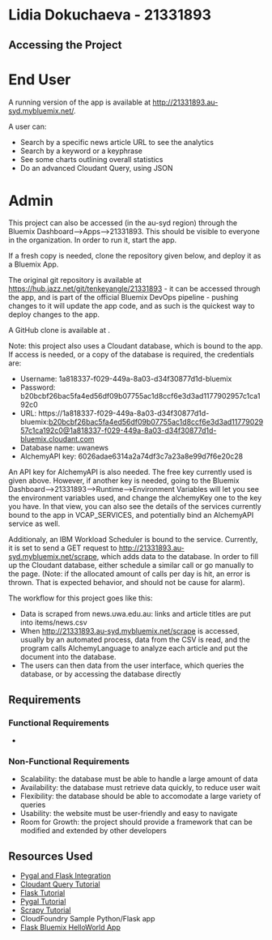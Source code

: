 # Lidia Dokuchaeva - 21331893

## Accessing the Project
# End User

A running version of the app is available at http://21331893.au-syd.mybluemix.net/.

A user can:
- Search by a specific news article URL to see the analytics
- Search by a keyword or a keyphrase
- See some charts outlining overall statistics
- Do an advanced Cloudant Query, using JSON

# Admin
This project can also be accessed (in the au-syd region) through the Bluemix Dashboard-->Apps-->21331893. This should
 be visible to everyone in the organization. In order to run it, start the app.

 If a fresh copy is needed, clone the repository given below, and deploy it as a Bluemix App.

 The original git repository is available at https://hub.jazz.net/git/tenkeyangle/21331893 - it can be accessed
 through the app, and is part of the official Bluemix DevOps pipeline - pushing changes to it will update the app
 code, and as such is the quickest way to deploy changes to the app.

 A GitHub clone is available at .

Note: this project also uses a Cloudant database, which is bound to the app. If access is needed, or a copy of the database is required, the credentials are:

* Username: 1a818337-f029-449a-8a03-d34f30877d1d-bluemix
* Password: b20bcbf26bac5fa4ed56df09b07755ac1d8ccf6e3d3ad1177902957c1ca192c0
* URL: https://1a818337-f029-449a-8a03-d34f30877d1d-bluemix:b20bcbf26bac5fa4ed56df09b07755ac1d8ccf6e3d3ad1177902957c1ca192c0@1a818337-f029-449a-8a03-d34f30877d1d-bluemix.cloudant.com
* Database name: uwanews
* AlchemyAPI key: 6026adae6314a2a74df3c7a23a8e99d7f6e20c28

An API key for AlchemyAPI is also needed. The free key currently used is given above. However, if another key is
needed, going to the Bluemix Dashboard-->21331893-->Runtime-->Environment Variables will let you see the environment
variables used, and change the alchemyKey one to the key you have. In that view, you can also see the details of the
services currently bound to the app in VCAP_SERVICES, and potentially bind an AlchemyAPI service as well.

Additionaly, an IBM Workload Scheduler is bound to the service. Currently, it is set to send a GET request to
http://21331893.au-syd.mybluemix.net/scrape, which adds data to the database. In order to fill up the Cloudant
database, either schedule a similar call or go manually to the page. (Note: if the allocated amount of calls per day
is hit, an error is thrown. That is expected behavior, and should not be cause for alarm).

The workflow for this project goes like this:
* Data is scraped from news.uwa.edu.au: links and article titles are put into items/news.csv
* When http://21331893.au-syd.mybluemix.net/scrape is accessed, usually by an automated process, data from the CSV is
 read, and the program calls AlchemyLanguage to analyze each article and put the document into the database.
* The users can then data from the user interface, which queries the database, or by accessing the database directly

## Requirements
### Functional Requirements
 - 
### Non-Functional Requirements
 - Scalability: the database must be able to handle a large amount of data
 - Availability: the database must retrieve data quickly, to reduce user wait
 - Flexibility: the database should be able to accomodate a large variety of queries
 - Usability: the website must be user-friendly and easy to navigate
 - Room for Growth: the project should provide a framework that can be modified and extended by other developers

## Resources Used
- [Pygal and Flask Integration](https://www.google.com.au/url?sa=t&rct=j&q=&esrc=s&source=web&cd=1&cad=rja&uact=8&ved=0ahUKEwjymPrbxp3QAhXNNpQKHRLqDScQFggcMAA&url=http%3A%2F%2Fwww.blog.pythonlibrary.org%2F2015%2F04%2F16%2Fusing-pygal-graphs-in-flask%2F&usg=AFQjCNFKWy6PF9MOshjGlIs8BugYV8RIxQ)
- [Cloudant Query Tutorial](https://cloudant.com/using-cloudant-query-tutorial/)
- [Flask Tutorial](http://flask.pocoo.org/docs/0.11/tutorial/)
- [Pygal Tutorial](http://www.pygal.org/en/stable/documentation/first_steps.html)
- [Scrapy Tutorial](https://doc.scrapy.org/en/latest/intro/tutorial.html)
- CloudFoundry Sample Python/Flask app
- [Flask Bluemix HelloWorld App](https://www.ibm.com/blogs/bluemix/2015/03/simple-hello-world-python-app-using-flask/)
